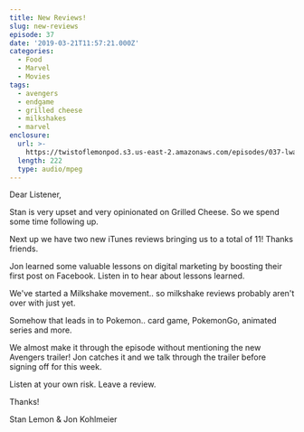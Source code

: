 ```yaml
---
title: New Reviews!
slug: new-reviews
episode: 37
date: '2019-03-21T11:57:21.000Z'
categories:
  - Food
  - Marvel
  - Movies
tags:
  - avengers
  - endgame
  - grilled cheese
  - milkshakes
  - marvel
enclosure:
  url: >-
    https://twistoflemonpod.s3.us-east-2.amazonaws.com/episodes/037-lwatol-20190321.mp3
  length: 222
  type: audio/mpeg
---
```


Dear Listener,

Stan is very upset and very opinionated on Grilled Cheese. So we spend some time following up.

Next up we have two new iTunes reviews bringing us to a total of 11! Thanks friends.

Jon learned some valuable lessons on digital marketing by boosting their first post on Facebook. Listen in to hear about lessons learned.

We've started a Milkshake movement.. so milkshake reviews probably aren't over with just yet.

Somehow that leads in to Pokemon.. card game, PokemonGo, animated series and more.

We almost make it through the episode without mentioning the new Avengers trailer! Jon catches it and we talk through the trailer before signing off for this week.

Listen at your own risk. Leave a review.

Thanks!

Stan Lemon & Jon Kohlmeier

